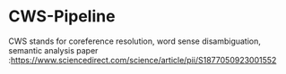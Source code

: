 # CWS-Pipeline

CWS stands for coreference resolution, word sense disambiguation, semantic analysis
paper :https://www.sciencedirect.com/science/article/pii/S1877050923001552
